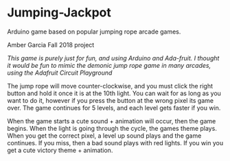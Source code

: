 # Jumping-Jackpot
Arduino game based on popular jumping rope arcade games.



Amber Garcia
Fall 2018 project

*This game is purely just for fun, and using Arduino and Ada-fruit. I thought it would be fun to mimic the demonic jump rope game in many arcades, using the Adafruit Circuit Playground*

The jump rope will move counter-clockwise, and you must click the right button and hold it once it is at the 10th light. You can wait for as long as you want to do it, however if you press the button at the wrong pixel its game over. The game continues for 5 levels, and each level gets faster if you win. 

When the game starts a cute sound + animation will occur, then the game begins. When the light is going through the cycle, the games theme plays. When you get the correct pixel, a level up sound plays and the game continues. If you miss, then a bad sound plays with red lights. If you win you get a cute victory theme + animation.
